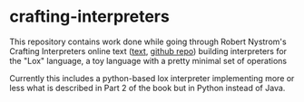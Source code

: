 # crafting-interpreters
This repository contains work done while going through Robert Nystrom's Crafting Interpreters online text ([text](http://craftinginterpreters.com/), [github repo](https://github.com/munificent/craftinginterpreters)) building interpreters for the "Lox" language, a toy language with a pretty minimal set of operations

Currently this includes a python-based lox interpreter implementing more or less what is described in Part 2 of the book but in Python instead of Java.
